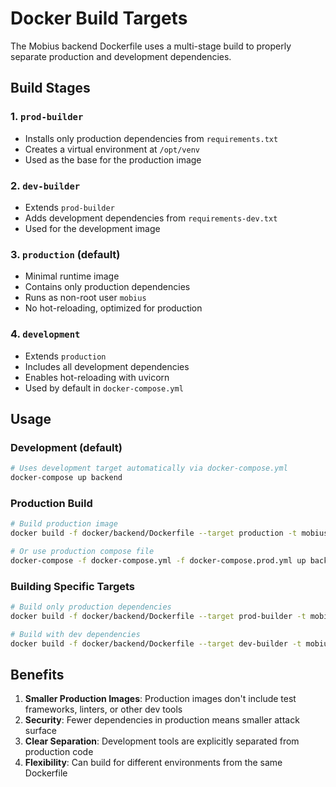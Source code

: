 # Docker Build Targets

The Mobius backend Dockerfile uses a multi-stage build to properly separate
production and development dependencies.

## Build Stages

### 1. `prod-builder`

- Installs only production dependencies from `requirements.txt`
- Creates a virtual environment at `/opt/venv`
- Used as the base for the production image

### 2. `dev-builder`

- Extends `prod-builder`
- Adds development dependencies from `requirements-dev.txt`
- Used for the development image

### 3. `production` (default)

- Minimal runtime image
- Contains only production dependencies
- Runs as non-root user `mobius`
- No hot-reloading, optimized for production

### 4. `development`

- Extends `production`
- Includes all development dependencies
- Enables hot-reloading with uvicorn
- Used by default in `docker-compose.yml`

## Usage

### Development (default)

```bash
# Uses development target automatically via docker-compose.yml
docker-compose up backend
```

### Production Build

```bash
# Build production image
docker build -f docker/backend/Dockerfile --target production -t mobius-backend:prod .

# Or use production compose file
docker-compose -f docker-compose.yml -f docker-compose.prod.yml up backend
```

### Building Specific Targets

```bash
# Build only production dependencies
docker build -f docker/backend/Dockerfile --target prod-builder -t mobius-builder:prod .

# Build with dev dependencies
docker build -f docker/backend/Dockerfile --target dev-builder -t mobius-builder:dev .
```

## Benefits

1. **Smaller Production Images**: Production images don't include test
   frameworks, linters, or other dev tools
2. **Security**: Fewer dependencies in production means smaller attack surface
3. **Clear Separation**: Development tools are explicitly separated from
   production code
4. **Flexibility**: Can build for different environments from the same
   Dockerfile
